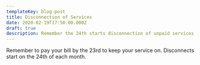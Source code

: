 ```yaml
---
templateKey: blog-post
title: Disconnection of Services
date: 2020-02-19T17:50:00.000Z
draft: true
description: Remember the 24th starts disconnection of unpaid services.
---
```

Remember to pay your bill by the 23rd to keep your service on.  Disconnects start on the 24th of each month.
